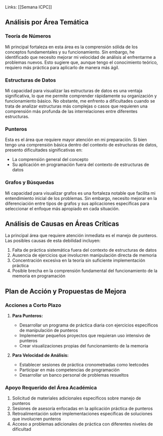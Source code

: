 Links: [[Semana ICPC]]
## Análisis por Área Temática

### Teoría de Números
Mi principal fortaleza en esta área es la comprensión sólida de los conceptos fundamentales y su funcionamiento. Sin embargo, he identificado que necesito mejorar mi velocidad de análisis al enfrentarme a problemas nuevos. Esto sugiere que, aunque tengo el conocimiento teórico, requiero más práctica para aplicarlo de manera más ágil.

### Estructuras de Datos
Mi capacidad para visualizar las estructuras de datos es una ventaja significativa, lo que me permite comprender rápidamente su organización y funcionamiento básico. No obstante, me enfrento a dificultades cuando se trata de analizar estructuras más complejas o casos que requieren una comprensión más profunda de las interrelaciones entre diferentes estructuras.

### Punteros
Esta es el área que requiere mayor atención en mi preparación. Si bien tengo una comprensión básica dentro del contexto de estructuras de datos, presento dificultades significativas en:
- La comprensión general del concepto
- Su aplicación en programación fuera del contexto de estructuras de datos

### Grafos y Búsquedas
Mi capacidad para visualizar grafos es una fortaleza notable que facilita mi entendimiento inicial de los problemas. Sin embargo, necesito mejorar en la diferenciación entre tipos de grafos y sus aplicaciones específicas para seleccionar el enfoque más apropiado en cada situación.

<div class="page-break" style="page-break-before: always;"></div>

## Análisis de Causas en Áreas Críticas

La principal área que requiere atención inmediata es el manejo de punteros. Las posibles causas de esta debilidad incluyen:

1. Falta de práctica sistemática fuera del contexto de estructuras de datos
2. Ausencia de ejercicios que involucren manipulación directa de memoria
3. Concentración excesiva en la teoría sin suficiente implementación práctica
4. Posible brecha en la comprensión fundamental del funcionamiento de la memoria en programación

## Plan de Acción y Propuestas de Mejora

### Acciones a Corto Plazo
1. **Para Punteros:**
   - Desarrollar un programa de práctica diaria con ejercicios específicos de manipulación de punteros
   - Implementar pequeños proyectos que requieran uso intensivo de punteros
   - Crear visualizaciones propias del funcionamiento de la memoria

2. **Para Velocidad de Análisis:**
   - Establecer sesiones de práctica cronometradas como leetcodes
   - Participar en más competencias de programación
   - Desarrollar un banco personal de problemas resueltos

### Apoyo Requerido del Área Académica
1. Solicitud de materiales adicionales específicos sobre manejo de punteros
2. Sesiones de asesoría enfocadas en la aplicación práctica de punteros
3. Retroalimentación sobre implementaciones específicas de soluciones que involucren punteros
4. Acceso a problemas adicionales de práctica con diferentes niveles de dificultad
